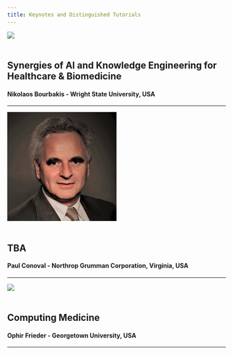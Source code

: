 ```yaml
---
title: Keynotes and Distinguished Tutorials
---
```


<div class="text-center">
  <img class="mx-auto rounded" src="https://people.wright.edu/sites/people.wright.edu/files/styles/profile_full_page/public/user-uploads/profile-photo/tn-bourbakis.jpg?itok=ETfE1Shy"/>
</div>
<br/>

## Synergies of AI and Knowledge Engineering for Healthcare & Biomedicine
#### Nikolaos Bourbakis - Wright State University, USA

<hr>

<!-- ------------------------------- -->

<div class="row">
          <div class="col-lg-3 col-md-6 text-center">
            <div class="service-box mt-5 mx-auto">
              <img class="mx-auto rounded" 
                  src="img/Conoval_Paul4_2017small.jpg" 
                  style="width:50%;"/>
            </div>
          </div>
</div>
<br/>

## TBA
#### Paul Conoval - Northrop Grumman Corporation, Virginia, USA


<hr>


<!-- ------------------------------- -->

<div class="row">
          <div class="col-lg-3 col-md-6 text-center">
            <div class="service-box mt-5 mx-auto">
              <img class="mx-auto rounded" 
                  src="http://people.cs.georgetown.edu/~ophir/images/frieder-2016.jpg" 
                  style="width:50%;"/>
            </div>
          </div>
</div>
<br/>

## Computing Medicine
#### Ophir Frieder - Georgetown University, USA


<hr>
